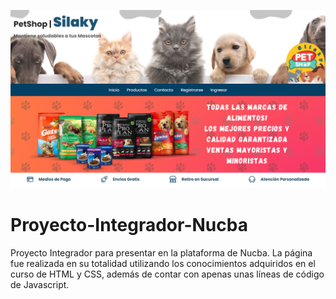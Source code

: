![alt text](https://github.com/claudiosoto91/Proyecto-Integrador-Nucba/blob/main/img/captura-silaky.PNG)
# Proyecto-Integrador-Nucba
Proyecto Integrador para presentar en la plataforma de Nucba.
La página fue realizada en su totalidad utilizando los conocimientos adquiridos en el curso de HTML y CSS, además de contar con apenas unas líneas de código de Javascript.
